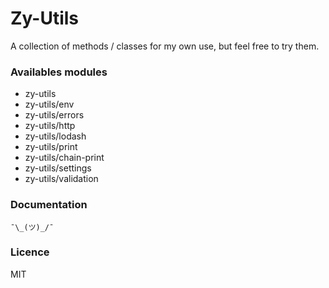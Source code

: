 # Zy-Utils
A collection of methods / classes for my own use, but feel free to try them.

### Availables modules
* zy-utils
* zy-utils/env
* zy-utils/errors
* zy-utils/http
* zy-utils/lodash
* zy-utils/print
* zy-utils/chain-print
* zy-utils/settings
* zy-utils/validation

### Documentation
```
¯\_(ツ)_/¯
```
### Licence
MIT
